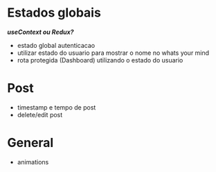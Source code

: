 # Estados globais 
***useContext ou Redux?***
- estado global autenticacao
- utilizar estado do usuario para mostrar o nome no whats your mind
- rota protegida (Dashboard) utilizando o estado do usuario

# Post
- timestamp e tempo de post
- delete/edit post

# General
- animations 
